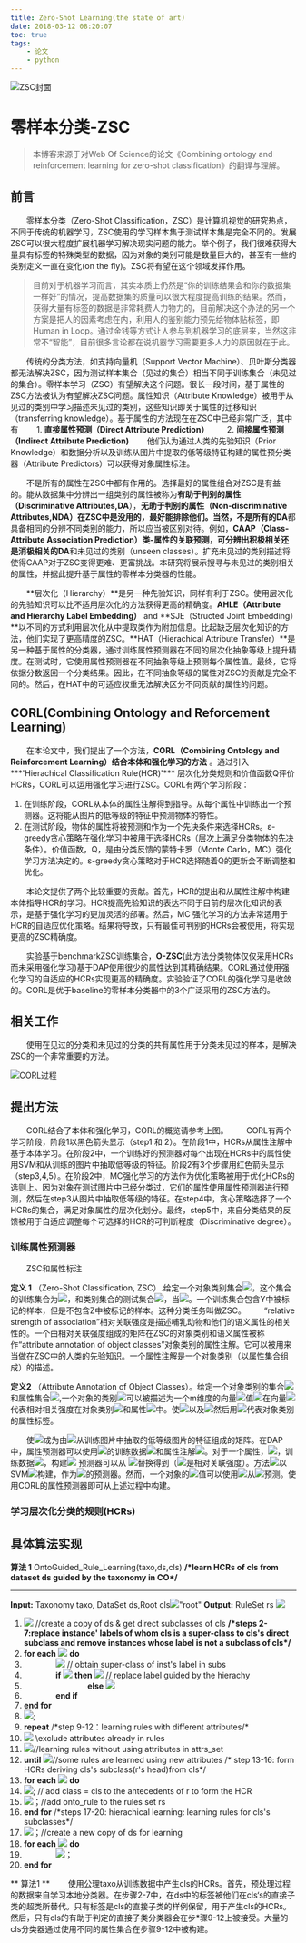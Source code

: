 ```yaml
---
title: Zero-Shot Learning(the state of art) 
date: 2018-03-12 08:20:07
toc: true
tags:
    - 论文
    - python
---
```

![ZSC封面][1]

# 零样本分类-ZSC
> 本博客来源于对Web Of Science的论文《Combining ontology and reinforcement learning for zero-shot classification》的翻译与理解。

## 前言
&emsp;&emsp;零样本分类（Zero-Shot Classification，ZSC）是计算机视觉的研究热点，不同于传统的机器学习，ZSC使用的学习样本集于测试样本集是完全不同的。发展ZSC可以很大程度扩展机器学习解决现实问题的能力。举个例子，我们很难获得大量具有标签的特殊类型的数据，因为对象的类别可能是数量巨大的，甚至有一些的类别定义一直在变化(on the fly)。ZSC将有望在这个领域发挥作用。

<!-- more -->

> 目前对于机器学习而言，其实本质上仍然是“你的训练结果会和你的数据集一样好”的情况，提高数据集的质量可以很大程度提高训练的结果。然而，获得大量有标签的数据是非常耗费人力物力的，目前解决这个办法的另一个方案是把人的因素考虑在内，利用人的鉴别能力预先给物体贴标签，即Human in Loop。通过金钱等方式让人参与到机器学习的底层来，当然这非常不“智能”，目前很多言论都在说机器学习需要更多人力的原因就在于此。

&emsp;&emsp;传统的分类方法，如支持向量机（Support Vector Machine）、贝叶斯分类器都无法解决ZSC，因为测试样本集合（见过的集合）相当不同于训练集合（未见过的集合）。零样本学习（ZSC）有望解决这个问题。很长一段时间，基于属性的ZSC方法被认为有望解决ZSC问题。属性知识（Attribute Knowledge）被用于从见过的类别中学习描述未见过的类别，这些知识即关于属性的迁移知识（transferring knowledge）。基于属性的方法现在在ZSC中已经非常广泛，其中有
&emsp;&emsp;1. **直接属性预测（Direct Attribute Prediction）**
&emsp;&emsp;2. **间接属性预测（Indirect Attribute Prediction)**
&emsp;&emsp;他们认为通过人类的先验知识（Prior Knowledge）和数据分析以及训练从图片中提取的低等级特征构建的属性预分类器（Attribute Predictors）可以获得对象属性标注。

&emsp;&emsp;不是所有的属性在ZSC中都有作用的。选择最好的属性组合对ZSC是有益的。能从数据集中分辨出一组类别的属性被称为**有助于判别的属性（Discriminative Attributes,DA**），**无助于判别的属性（Non-discriminative Attributes,NDA）**在ZSC中是没用的，最好能排除他们。当然，不是所有的**DA**都具备相同的分辨不同类别的能力，所以应当被区别对待。例如，**CAAP（Class-Attribute Association Prediction）**类-属性的关联预测，可分辨出积极相关还是消极相关的**DA**和未见过的类别（unseen classes）。扩充未见过的类别描述将使得CAAP对于ZSC变得更难、更富挑战。本研究将展示搜寻与未见过的类别相关的属性，并据此提升基于属性的零样本分类器的性能。

&emsp;&emsp;**层次化（Hierarchy）**是另一种先验知识，同样有利于ZSC。使用层次化的先验知识可以比不适用层次化的方法获得更高的精确度。**AHLE（Attribute and Hierarchy Label Embedding）** and **SJE（Structed Joint Embedding）**以不同的方式利用层次化从中提取类作为附加信息。比起缺乏层次化知识的方法，他们实现了更高精度的ZSC。**HAT（Hierachical Attribute Transfer）**是另一种基于属性的分类器，通过训练属性预测器在不同的层次化抽象等级上提升精度。在测试时，它使用属性预测器在不同抽象等级上预测每个属性值。最终，它将依据分数返回一个分类结果。因此，在不同抽象等级的属性对ZSC的贡献是完全不同的。然后，在HAT中的可适应权重无法解决区分不同贡献的属性的问题。

## CORL(Combining Ontology and Reforcement Learning)
&emsp;&emsp;在本论文中，我们提出了一个方法，**CORL（Combining Ontology and Reinforcement Learning）结合本体和强化学习的方法** 。通过引入***'Hierachical Classification Rule(HCR)'*** 层次化分类规则和价值函数Q评价HCRs，CORL可以运用强化学习进行ZSC。CORL有两个学习阶段：
1. 在训练阶段，CORL从本体的属性注解得到指导。从每个属性中训练出一个预测器。这将能从图片的低等级的特征中预测物体的特性。
2. 在测试阶段，物体的属性将被预测和作为一个先决条件来选择HCRs。ε-greedy贪心策略在强化学习中被用于选择HCRs（层次上满足分类物体的先决条件）。价值函数，Q，是由分类反馈的蒙特卡罗（Monte Carlo，MC）强化学习方法决定的。ε-greedy贪心策略对于HCR选择随着Q的更新会不断调整和优化。

&emsp;&emsp;本论文提供了两个比较重要的贡献。首先，HCR的提出和从属性注解中构建本体指导HCR的学习。HCR提高先验知识的表达不同于目前的层次化知识的表示，是基于强化学习的更加灵活的部署。然后，MC 强化学习的方法非常适用于HCR的自适应优化策略。结果将导致，只有最佳可判别的HCRs会被使用，将实现更高的ZSC精确度。

&emsp;&emsp;实验基于benchmarkZSC训练集合，**O-ZSC**(此方法分类物体仅仅采用HCRs而未采用强化学习)基于DAP使用很少的属性达到其精确结果。CORL通过使用强化学习的自适应的HCRs实现更高的精确度。实验验证了CORL的强化学习是收敛的。CORL是优于baseline的零样本分类器中的3个广泛采用的ZSC方法的。

## 相关工作
&emsp;&emsp;使用在见过的分类和未见过的分类的共有属性用于分类未见过的样本，是解决ZSC的一个非常重要的方法。

![CORL过程][2]

## 提出方法
&emsp;&emsp;CORL结合了本体和强化学习，CORL的概览请参考上图。
&emsp;&emsp;CORL有两个学习阶段，阶段1以黑色箭头显示（step1 和 2）。在阶段1中，HCRs从属性注解中基于本体学习。在阶段2中，一个训练好的预测器对每个出现在HCRs中的属性使用SVM和从训练的图片中抽取低等级的特征。阶段2有3个步骤用红色箭头显示（step3,4,5）。在阶段2中，MC强化学习的方法作为优化策略被用于优化HCRs的选则上。因为对象在测试图片中已经分类过，它们的属性使用属性预测器进行预测，然后在step3从图片中抽取低等级的特征。在step4中，贪心策略选择了一个HCRs的集合，满足对象属性的层次化划分。最终，step5中，来自分类结果的反馈被用于自适应调整每个可选择的HCR的可判断程度（Discriminative degree）。

### 训练属性预测器
&emsp;&emsp;ZSC和属性标注

**定义 1** （Zero-Shot Classification, ZSC）.给定一个对象类别集合<img src="http://latex.codecogs.com/gif.latex?  C=\{c_1,c_2,...,c_n\} "/>，这个集合的训练集合为<img src="http://latex.codecogs.com/gif.latex? Y = \{y_1,y_2,...,y_k\}"/>，和类别集合的测试集合<img src="http://latex.codecogs.com/gif.latex? Z=\{z_1,z_2,...,z_l\}"/>，当<img src="http://latex.codecogs.com/gif.latex? Y \cap Z = \varnothing, and Y \cup Z = C"/>。一个训练集合包含Y中被标记的样本，但是不包含Z中被标记的样本。这种分类任务叫做ZSC。
&emsp;&emsp;“relative strength of association”相对关联强度是描述哺乳动物和他们的语义属性的相关性的。一个由相对关联强度组成的矩阵在ZSC的对象类别和语义属性被称作“attribute annotation of object classes”对象类别的属性注解。它可以被用来当做在ZSC中的人类的先验知识。一个属性注解是一个对象类别（以属性集合组成）的描述。

**定义2** （Attribute Annotation of Object Classes）。给定一个对象类别的集合<img src="http://latex.codecogs.com/gif.latex? C=\{c_1,c_2,...,c_n\}"/>和属性集合<img src="http://latex.codecogs.com/gif.latex? A=\{a_1,a_2,...,a_m\}"/>,一个对象的类别<img src="http://latex.codecogs.com/gif.latex? c_j \in C"/>可以被描述为一个m维度的向量<img src="http://latex.codecogs.com/gif.latex? V_j = \{v_{j1},v_{j2},...,v_{jm}\}(v_{ji} \in [0,1], 1 \le i \le m)"/>值<img src="http://latex.codecogs.com/gif.latex? v_{ji}"/>在向量<img src="http://latex.codecogs.com/gif.latex? \mathrm v_j"/>代表相对相关强度在对象类别<img src="http://latex.codecogs.com/gif.latex? c_j"/>和属性<img src="http://latex.codecogs.com/gif.latex? a_i"/>中。使<img src="http://latex.codecogs.com/gif.latex? V = (v_1,v_2,...,v_n)^\mathrm T"/>以及<img src="http://latex.codecogs.com/gif.latex? C=(c_1,c_2,...,c_n)^\mathrm T"/>然后用<img src="http://latex.codecogs.com/gif.latex? (\mathrm V, \mathrm C)"/>代表对象类别的属性标签。

&emsp;&emsp;使<img src="http://latex.codecogs.com/gif.latex? F_{train}"/>成为由<img src="http://latex.codecogs.com/gif.latex? \alpha-dimensional"/>从训练图片中抽取的低等级图片的特征组成的矩阵。在DAP中，属性预测器可以使用<img src="http://latex.codecogs.com/gif.latex? (\alpha + 1)-dimensional"/>的训练数据<img src="http://latex.codecogs.com/gif.latex? (F_{train},Y_{train})"/>和属性注解<img src="http://latex.codecogs.com/gif.latex? \mathrm v"/>。对于一个属性，<img src="http://latex.codecogs.com/gif.latex? a_i \in A(1 \le i \le m)"/>，训练数据<img src="http://latex.codecogs.com/gif.latex? (F_{train},V_{train}^i)"/>，构建<img src="http://latex.codecogs.com/gif.latex? a_i^{'}S"/> 预测器可以从 <img src="http://latex.codecogs.com/gif.latex? Y_{train} \text{ with } v_{ji}"/>替换得到（<img src="http://latex.codecogs.com/gif.latex? v_{ji} \text{ with } y_j \text{ and } a_i"/>是相对关联强度）。方法<img src="http://latex.codecogs.com/gif.latex? fun_{a_i}:f \to v (f \in R^\alpha,v \in [0,1])"/>以SVM<img src="http://latex.codecogs.com/gif.latex? (F_{train},v_{train}^i)"/>构建，作为<img src="http://latex.codecogs.com/gif.latex? a_i"/>的预测器。然而，一个对象的<img src="http://latex.codecogs.com/gif.latex? a_i"/>值可以使用<img src="http://latex.codecogs.com/gif.latex? fun_{a_i}"/>从<img src="http://latex.codecogs.com/gif.latex? \alpha-dimensinal"/>预测。使用CORL的属性预测器即可从上述过程中构建。

### 学习层次化分类的规则(HCRs)

## 具体算法实现 ##
**算法 1**
OntoGuided_Rule_Learning(taxo,ds,cls)
**/\*learn HCRs of cls from dataset ds guided by the taxonomy in CO\*/**
___
**Input:** Taxonomy taxo, DataSet ds,Root cls<img src="http://latex.codecogs.com/gif.latex? \leftarrow"/>"root"
**Output:** RuleSet rs <img src="http://latex.codecogs.com/gif.latex? \leftarrow \varnothing"/>

1. <img src="http://latex.codecogs.com/gif.latex? tmpDS \leftarrow copy(ds),sub \leftarrow getSubCls(taxo,cls);"/> //create a copy of ds & get direct subclasses of cls
**/\*steps 2-7:replace instance' labels of whom cls is a super-class to cls's direct subclass and remove instances whose label is not a subclass of cls\*/**
2. **for each** <img src="http://latex.codecogs.com/gif.latex? \text{inst} \in tmpDS"/> **do**
3. &emsp;&emsp;&emsp;&emsp;<img src="http://latex.codecogs.com/gif.latex? lbl_{set} \leftarrow subs \cap 4. getSuperClasses(taxo,labelOf(inst));"/> // obtain super-class of inst's label in subs
4. &emsp;&emsp;&emsp;&emsp;**if** <img src="http://latex.codecogs.com/gif.latex? lbl_{set} = \varnothing"/> **then** <img src="http://latex.codecogs.com/gif.latex? inst.label \leftarrow getAnElement(lbl_{set});"/> // replace label guided by the hierachy
5. &emsp;&emsp;&emsp;&emsp;&emsp;&emsp;&emsp;&emsp;**else** <img src="http://latex.codecogs.com/gif.latex? tmpDS \leftarrow tmpDS_{inst}"/>
6. &emsp;&emsp;&emsp;&emsp;**end if**
7. **end for**
8. <img src="http://latex.codecogs.com/gif.latex? attrs_{set} \leftarrow \varnothing, ml_rules \leftarrow \varnothing"/>;
9. **repeat** /\*step 9-12：learning rules with different attributes/\*
10. <img src="http://latex.codecogs.com/gif.latex? attrs_{set} \leftarrow attrs_{set} \cup attributesInRules(ml_{rules})"/> \\exclude attributes already in rules
11. <img src="http://latex.codecogs.com/gif.latex? ml_rules \leftarrow CR_{learning}(tmpDS,attrs_{set})"/>//learning rules without using attributes in attrs_set
12. **until** <img src="http://latex.codecogs.com/gif.latex? ml_{rules} = \varnothing"/>//some rules are learned using new attributes
/\* step 13-16: form HCRs deriving cls's subclass(r's head)from cls\*/
13. **for each** <img src="http://latex.codecogs.com/gif.latex? r \in ml_{rules}"/> **do**
14. <img src="http://latex.codecogs.com/gif.latex? hcr \leftarrow formHCR(r,cls)"/>; // add class = cls to the antecedents of r to form the HCR
15. <img src="http://latex.codecogs.com/gif.latex? rs \leftarrow rs \cup \{hcr\}"/>；//add onto_rule to the rules set rs
16. **end for**
/\*steps 17-20: hierachical learning: learning rules for cls's subclasses\*/
17. <img src="http://latex.codecogs.com/gif.latex? tmpDS1 \leftarrow copy(ds)"/>；//create a new copy of ds for learning
18. **for each** <img src="http://latex.codecogs.com/gif.latex? sub \in subs"/> **do**
19. &emsp;&emsp;&emsp;&emsp;<img src="http://latex.codecogs.com/gif.latex? rs \leftarrow rs \cup OntoGuided_{Rule}^{Learning}(taxo,tmpDS1,sub)"/>；
20. **end for**

** 算法1 ** 
&emsp;&emsp;使用公理taxo从训练数据中产生cls的HCRs。首先，预处理过程的数据来自学习本地分类器。在步骤2-7中，在ds中的标签被他们在cls‘s的直接子类的超类所替代。只有标签是cls的直接子类的样例保留，用于产生cls的HCRs。然后，只有cls的有助于判定的直接子类分类器会在步*骤9-12上被接受。大量的cls分类器通过使用不同的属性集合在步骤9-12中被构建。

  [1]: /assets/blogImg/blog-ZSC-background.jpg
  [2]: /assets/blogImg/blog-ZSC-paperImg.JPG